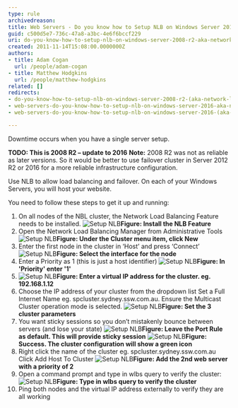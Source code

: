 ```yaml
---
type: rule
archivedreason: 
title: Web Servers - Do you know how to Setup NLB on Windows Server 2016? (aka Network Load Balancing)
guid: c500d5e7-736c-47a8-a3bc-4e6f6bccf229
uri: do-you-know-how-to-setup-nlb-on-windows-server-2008-r2-aka-network-load-balancing
created: 2011-11-14T15:08:00.0000000Z
authors:
- title: Adam Cogan
  url: /people/adam-cogan
- title: Matthew Hodgkins
  url: /people/matthew-hodgkins
related: []
redirects:
- do-you-know-how-to-setup-nlb-on-windows-server-2008-r2-(aka-network-load-balancing)
- web-servers-do-you-know-how-to-setup-nlb-on-windows-server-2016-aka-network-load-balancing
- web-servers-do-you-know-how-to-setup-nlb-on-windows-server-2016-(aka-network-load-balancing)

---
```


Downtime occurs when you have a single server setup.

**TODO: This is 2008 R2 – update to 2016** 
 **Note:** 2008 R2 was not as reliable as later versions. So it would be better to use failover cluster in Server 2012 R2 or 2016 for a more reliable infrastructure configuration.

Use NLB to allow load balancing and failover. On each of your Windows Servers, you will host your website.

You need to follow these steps to get it up and running:

<!--endintro-->

1. On all nodes of the NBL cluster, the Network Load Balancing Feature needs to be installed.
![Setup NLB](NLB1.png)**Figure: Install the NLB Feature**
2. Open the Network Load Balancing Manager from Administrative Tools
![Setup NLB](NLB22.png)**Figure: Under the Cluster menu item, click New**
3. Enter the first node in the cluster in ‘Host’ and press ‘Connect’
![Setup NLB](NLB33.png)**Figure: Select the interface for the node**
4. Enter a Priority as 1 (this is just a host identifier)
![Setup NLB](NLB44.png)**Figure: In 'Priority' enter '1'**
5. ![Setup NLB](NLB55.png)**Figure: Enter a virtual IP address for the cluster. eg. 192.168.1.12**
6. Choose the IP address of your cluster from the dropdown list Set a Full Internet Name eg. spcluster.sydney.ssw.com.au. 
Ensure the Multicast Cluster operation mode is selected.
![Setup NLB](NLB66.png)**Figure: Set the 3 cluster parameters**
7. You want sticky sessions so you don’t mistakenly bounce between servers (and lose your state)
![Setup NLB](NLB77.png)**Figure: Leave the Port Rule as default. This will provide sticky session** 
![Setup NLB](NLB88.png)**Figure: Success. The cluster configuration will show a green icon**
8. Right click the name of the cluster eg. spcluster.sydney.ssw.com.au Click Add Host To Cluster
![Setup NLB](NLB99.png)**Figure: Add the 2nd web server with a priority of 2**
9. Open a command prompt and type in wlbs query to verify the cluster:
![Setup NLB](Setup-NLB-13.jpg)**Figure: Type in wlbs query to verify the cluster**
10. Ping both nodes and the virtual IP address externally to verify they are all working
